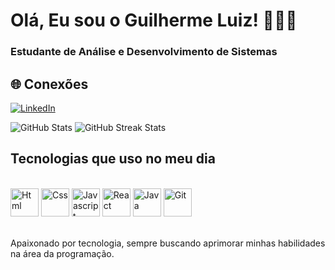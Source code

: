 # Olá, Eu sou o Guilherme Luiz! 👨🏼‍💻
<h3>Estudante de Análise e Desenvolvimento de Sistemas</h3>

## 🌐 Conexões

[![LinkedIn](https://img.shields.io/badge/LinkedIn-0077B5?style=for-the-badge&logo=linkedin&logoColor=white)](https://www.linkedin.com/in/Guiilherme-Luiz)

<img src="https://github-readme-stats.vercel.app/api?username=GuiLuiz06&theme=dark&show_icons=true" alt="GitHub Stats"/>
<img src="https://github-readme-streak-stats.herokuapp.com/?user=GuiLuiz06&theme=dark&hide_border=false" alt="GitHub Streak Stats"/>

## Tecnologias que uso no meu dia

<div style="display: inline_block"><br/>
     <img height="45" src="https://cdn.jsdelivr.net/gh/devicons/devicon@latest/icons/html5/html5-original.svg" alt="Html" />
     <img height="45" src="https://cdn.jsdelivr.net/gh/devicons/devicon@latest/icons/css3/css3-original.svg" alt="Css" />
     <img height="45" src="https://cdn.jsdelivr.net/gh/devicons/devicon@latest/icons/javascript/javascript-original.svg" alt="Javascript" /> 
     <img height="45" src="https://cdn.jsdelivr.net/gh/devicons/devicon@latest/icons/react/react-original.svg" alt="React"/>
     <img height="45" src="https://cdn.jsdelivr.net/gh/devicons/devicon@latest/icons/java/java-original.svg" alt="Java" />
     <img height="45" src="https://cdn.jsdelivr.net/gh/devicons/devicon@latest/icons/git/git-original.svg" alt="Git"/>
</div><br/>

Apaixonado por tecnologia, sempre buscando aprimorar minhas habilidades na área da programação.



